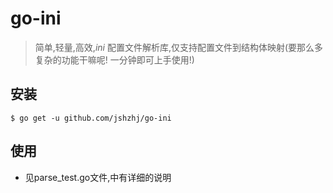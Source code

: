 # go-ini
>简单,轻量,高效,*ini* 配置文件解析库,仅支持配置文件到结构体映射(要那么多复杂的功能干嘛呢! 一分钟即可上手使用!)

## 安装

`$ go get -u github.com/jshzhj/go-ini`

## 使用
* 见parse_test.go文件,中有详细的说明



